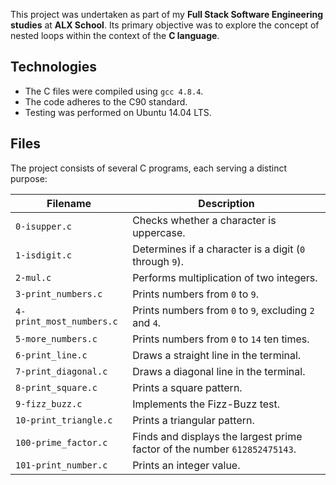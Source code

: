 This project was undertaken as part of my **Full Stack Software Engineering studies** at **ALX School**. Its primary objective was to explore the concept of nested loops within the context of the **C language**.

## Technologies
* The C files were compiled using `gcc 4.8.4`.
* The code adheres to the C90 standard.
* Testing was performed on Ubuntu 14.04 LTS.

## Files
The project consists of several C programs, each serving a distinct purpose:

| Filename | Description |
| -------- | ----------- |
| `0-isupper.c` | Checks whether a character is uppercase. |
| `1-isdigit.c` | Determines if a character is a digit (`0` through `9`). |
| `2-mul.c` | Performs multiplication of two integers. |
| `3-print_numbers.c` | Prints numbers from `0` to `9`. |
| `4-print_most_numbers.c` | Prints numbers from `0` to `9`, excluding `2` and `4`. |
| `5-more_numbers.c` | Prints numbers from `0` to `14` ten times. |
| `6-print_line.c` | Draws a straight line in the terminal. |
| `7-print_diagonal.c` | Draws a diagonal line in the terminal. |
| `8-print_square.c` | Prints a square pattern. |
| `9-fizz_buzz.c` | Implements the Fizz-Buzz test. |
| `10-print_triangle.c` | Prints a triangular pattern. |
| `100-prime_factor.c` | Finds and displays the largest prime factor of the number `612852475143`. |
| `101-print_number.c` | Prints an integer value. |
